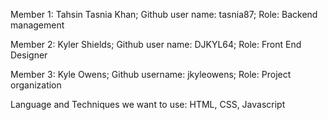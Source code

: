 Member 1: 
Tahsin Tasnia Khan; 
Github user name: tasnia87; 
Role: Backend management


Member 2:
Kyler Shields;
Github user name: DJKYL64;
Role: Front End Designer

Member 3:
Kyle Owens;
Github username: jkyleowens;
Role: Project organization



Language and Techniques we want to use:
HTML, CSS, Javascript
